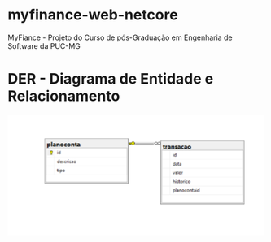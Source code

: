 # myfinance-web-netcore
MyFiance - Projeto do Curso de pós-Graduação em Engenharia de Software da PUC-MG


# DER - Diagrama de Entidade e Relacionamento
<img src="docs/DER.PNG">
